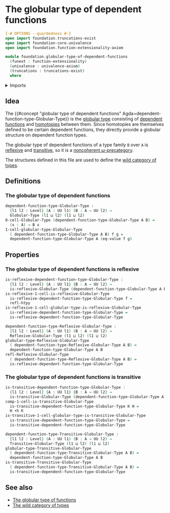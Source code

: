 # The globular type of dependent functions

```agda
{-# OPTIONS --guardedness #-}
open import foundation.truncations-exist
open import foundation-core.univalence
open import foundation.function-extensionality-axiom

module foundation.globular-type-of-dependent-functions
  (funext : function-extensionality)
  (univalence : univalence-axiom)
  (truncations : truncations-exist)
  where
```

<details><summary>Imports</summary>

```agda
open import foundation.universe-levels

open import foundation-core.homotopies

open import globular-types.globular-types
open import globular-types.reflexive-globular-types funext univalence truncations
open import globular-types.transitive-globular-types funext univalence truncations
```

</details>

## Idea

The
{{#concept "globular type of dependent functions" Agda=dependent-function-type-Globular-Type}}
is the [globular type](globular-types.globular-types.md) consisting of
[dependent functions](foundation.dependent-function-types.md) and
[homotopies](foundation-core.homotopies.md) between them. Since homotopies are
themselves defined to be certain dependent functions, they directly provide a
globular structure on dependent function types.

The globular type of dependent functions of a type family `B` over `A` is
[reflexive](globular-types.reflexive-globular-types.md) and
[transitive](globular-types.transitive-globular-types.md), so it is a
[noncoherent ω-precategory](wild-category-theory.noncoherent-omega-precategories.md).

The structures defined in this file are used to define the
[wild category of types](foundation.wild-category-of-types.md).

## Definitions

### The globular type of dependent functions

```agda
dependent-function-type-Globular-Type :
  {l1 l2 : Level} (A : UU l1) (B : A → UU l2) →
  Globular-Type (l1 ⊔ l2) (l1 ⊔ l2)
0-cell-Globular-Type (dependent-function-type-Globular-Type A B) =
  (x : A) → B x
1-cell-globular-type-Globular-Type
  ( dependent-function-type-Globular-Type A B) f g =
  dependent-function-type-Globular-Type A (eq-value f g)
```

## Properties

### The globular type of dependent functions is reflexive

```agda
is-reflexive-dependent-function-type-Globular-Type :
  {l1 l2 : Level} {A : UU l1} {B : A → UU l2} →
  is-reflexive-Globular-Type (dependent-function-type-Globular-Type A B)
is-reflexive-1-cell-is-reflexive-Globular-Type
  is-reflexive-dependent-function-type-Globular-Type f =
  refl-htpy
is-reflexive-1-cell-globular-type-is-reflexive-Globular-Type
  is-reflexive-dependent-function-type-Globular-Type =
  is-reflexive-dependent-function-type-Globular-Type

dependent-function-type-Reflexive-Globular-Type :
  {l1 l2 : Level} (A : UU l1) (B : A → UU l2) →
  Reflexive-Globular-Type (l1 ⊔ l2) (l1 ⊔ l2)
globular-type-Reflexive-Globular-Type
  ( dependent-function-type-Reflexive-Globular-Type A B) =
  dependent-function-type-Globular-Type A B
refl-Reflexive-Globular-Type
  ( dependent-function-type-Reflexive-Globular-Type A B) =
  is-reflexive-dependent-function-type-Globular-Type
```

### The globular type of dependent functions is transitive

```agda
is-transitive-dependent-function-type-Globular-Type :
  {l1 l2 : Level} {A : UU l1} {B : A → UU l2} →
  is-transitive-Globular-Type (dependent-function-type-Globular-Type A B)
comp-1-cell-is-transitive-Globular-Type
  is-transitive-dependent-function-type-Globular-Type K H =
  H ∙h K
is-transitive-1-cell-globular-type-is-transitive-Globular-Type
  is-transitive-dependent-function-type-Globular-Type =
  is-transitive-dependent-function-type-Globular-Type

dependent-function-type-Transitive-Globular-Type :
  {l1 l2 : Level} (A : UU l1) (B : A → UU l2) →
  Transitive-Globular-Type (l1 ⊔ l2) (l1 ⊔ l2)
globular-type-Transitive-Globular-Type
  ( dependent-function-type-Transitive-Globular-Type A B) =
  dependent-function-type-Globular-Type A B
is-transitive-Transitive-Globular-Type
  ( dependent-function-type-Transitive-Globular-Type A B) =
  is-transitive-dependent-function-type-Globular-Type
```

## See also

- [The globular type of functions](foundation.globular-type-of-functions.md)
- [The wild category of types](foundation.wild-category-of-types.md)
